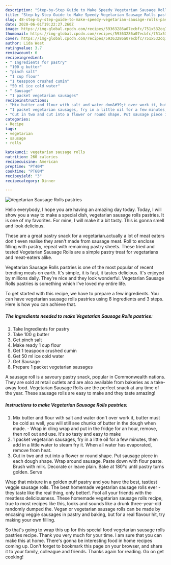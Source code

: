 ```yaml
---
description: "Step-by-Step Guide to Make Speedy Vegetarian Sausage Rolls pastries"
title: "Step-by-Step Guide to Make Speedy Vegetarian Sausage Rolls pastries"
slug: 48-step-by-step-guide-to-make-speedy-vegetarian-sausage-rolls-pastries
date: 2020-06-01T19:22:27.260Z
image: https://img-global.cpcdn.com/recipes/59363286a07ecbfc/751x532cq70/vegetarian-sausage-rolls-pastries-recipe-main-photo.jpg
thumbnail: https://img-global.cpcdn.com/recipes/59363286a07ecbfc/751x532cq70/vegetarian-sausage-rolls-pastries-recipe-main-photo.jpg
cover: https://img-global.cpcdn.com/recipes/59363286a07ecbfc/751x532cq70/vegetarian-sausage-rolls-pastries-recipe-main-photo.jpg
author: Lida West
ratingvalue: 3.7
reviewcount: 6
recipeingredient:
- " Ingredients for pastry"
- "100 g butter"
- "pinch salt"
- "1 cup flour"
- "1 teaspoon crushed cumin"
- "50 ml ice cold water"
- " Sausage"
- "1 packet vegetarian sausages"
recipeinstructions:
- "Mix butter and flour with salt and water don&#39;t over work it, butter must be cold as well, you will still see chunks of butter in the dough when made.  Wrap in cling wrap and put in the fridge for an hour, remove, then roll out and use. it&#39;s so tasty and easy to make"
- "1 packet vegetarian sausages, fry in a little oil for a few minutes, then add in a little water to steam fry it. When all water has evaporated, remove from heat."
- "Cut in two and cut into a flower or round shape. Put sausage piece in each dough shape. Wrap around sausage. Paste down with flour paste. Brush with milk. Decorate or leave plain. Bake at 180°c until pastry turns golden. Serve"
categories:
- Recipe
tags:
- vegetarian
- sausage
- rolls

katakunci: vegetarian sausage rolls 
nutrition: 260 calories
recipecuisine: American
preptime: "PT40M"
cooktime: "PT60M"
recipeyield: "3"
recipecategory: Dinner

---
```



![Vegetarian Sausage Rolls pastries](https://img-global.cpcdn.com/recipes/59363286a07ecbfc/751x532cq70/vegetarian-sausage-rolls-pastries-recipe-main-photo.jpg)

Hello everybody, I hope you are having an amazing day today. Today, I will show you a way to make a special dish, vegetarian sausage rolls pastries. It is one of my favorites. For mine, I will make it a bit tasty. This is gonna smell and look delicious.

These are a great pastry snack for a vegetarian.actually a lot of meat eaters don&#39;t even realise they aren&#39;t made from sausage meat. Roll to enclose filling with pastry, repeat with remaining pastry sheets. These tried and tested Vegetarian Sausage Rolls are a simple pastry treat for vegetarians and meat-eaters alike.

Vegetarian Sausage Rolls pastries is one of the most popular of recent trending meals on earth. It's simple, it is fast, it tastes delicious. It's enjoyed by millions daily. They're nice and they look wonderful. Vegetarian Sausage Rolls pastries is something which I've loved my entire life.


To get started with this recipe, we have to prepare a few ingredients. You can have vegetarian sausage rolls pastries using 8 ingredients and 3 steps. Here is how you can achieve that.

<!--inarticleads1-->

##### The ingredients needed to make Vegetarian Sausage Rolls pastries:

1. Take  Ingredients for pastry
1. Take 100 g butter
1. Get pinch salt
1. Make ready 1 cup flour
1. Get 1 teaspoon crushed cumin
1. Get 50 ml ice cold water
1. Get  Sausage
1. Prepare 1 packet vegetarian sausages


A sausage roll is a savoury pastry snack, popular in Commonwealth nations. They are sold at retail outlets and are also available from bakeries as a take-away food. Vegetarian Sausage Rolls are the perfect snack at any time of the year. These sausage rolls are easy to make and they taste amazing! 

<!--inarticleads2-->

##### Instructions to make Vegetarian Sausage Rolls pastries:

1. Mix butter and flour with salt and water don&#39;t over work it, butter must be cold as well, you will still see chunks of butter in the dough when made.  - Wrap in cling wrap and put in the fridge for an hour, remove, then roll out and use. it&#39;s so tasty and easy to make
1. 1 packet vegetarian sausages, fry in a little oil for a few minutes, then add in a little water to steam fry it. When all water has evaporated, remove from heat.
1. Cut in two and cut into a flower or round shape. Put sausage piece in each dough shape. Wrap around sausage. Paste down with flour paste. Brush with milk. Decorate or leave plain. Bake at 180°c until pastry turns golden. Serve


Wrap that mixture in a golden puff pastry and you have the best, tastiest veggie sausage rolls. The best homemade vegetarian sausage rolls ever - they taste like the real thing, only better!. Fool all your friends with the meatless deliciousness. These homemade vegetarian sausage rolls recipe, true to most recipes like this, looks and sounds like a drunk three-year-old randomly dumped the. Vegan or vegetarian sausage rolls can be made by encasing veggie sausages in pastry and baking, but for a real flavour hit, try making your own filling. 

So that's going to wrap this up for this special food vegetarian sausage rolls pastries recipe. Thank you very much for your time. I am sure that you can make this at home. There's gonna be interesting food in home recipes coming up. Don't forget to bookmark this page on your browser, and share it to your family, colleague and friends. Thanks again for reading. Go on get cooking!
